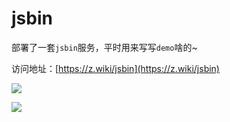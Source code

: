 # jsbin

部署了一套`jsbin`服务，平时用来写写`demo`啥的~

访问地址：[https://z.wiki/jsbin](https://z.wiki/jsbin)

![](https://5.z.wiki/autoupload/2022-10-06/3341553baa334fb79efe5862c408bec7.image.png)

![](https://7.z.wiki/autoupload/2022-10-06/dd918a3b955044c88de3268898cc2629.image.png)
